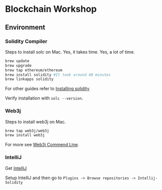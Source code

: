 # Blockchain Workshop

## Environment

### Solidity Compiler

Steps to install solc on Mac. Yes, it takes time. Yes, a lot of time.
```bash
brew update
brew upgrade
brew tap ethereum/ethereum
brew install solidity #It took around 40 minutes
brew linkapps solidity
```
For other guides refer to [Installing solidity](http://solidity.readthedocs.io/en/develop/installing-solidity.html)

Verify installation with `solc --version`.

### Web3j

Steps to install web3j on Mac.
```bash
brew tap web3j/web3j
brew install web3j
```
For more see [Web3j Commend Line](https://docs.web3j.io/command_line.html).

### IntelliJ

Get [IntelliJ](https://www.jetbrains.com/idea/download/)

Setup IntelliJ and then go to `Plugins -> Browse repositories -> Intellij-Solidity`